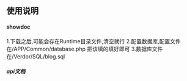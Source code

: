 ## 使用说明
  #### showdoc
1.下载之后,可能会存在Runtime目录文件,清空就行
2.配置数据库,配置文件在/APP/Common/database.php 把该填的填好即可
3.数据库文件 在/Verdor/SQL/blog.sql


##### api文档
